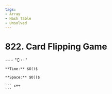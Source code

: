 ```yaml
---
tags:
- Array
- Hash Table
- Unsolved
---
```



# 822. Card Flipping Game

=== "C++"

    **Time:** $O()$

    **Space:** $O()$

    ``` c++
    ```